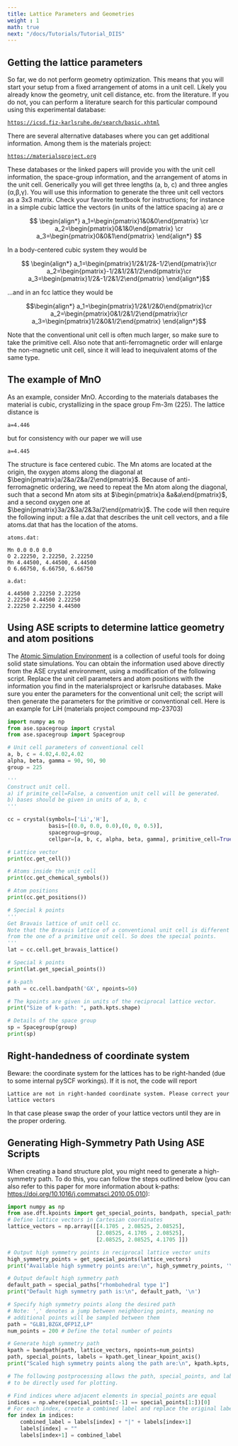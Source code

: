 ```yaml
---
title: Lattice Parameters and Geometries
weight : 1
math: true
next: "/docs/Tutorials/Tutorial_DIIS"
---
```


## Getting the lattice parameters

So far, we do not perform geometry optimization. This means that you
will start your setup from a fixed arrangement of atoms in a unit cell.
Likely you already know the geometry, unit cell distance, etc. from the
literature. If you do not, you can perform a literature search for this
particular compound using this experimental database:

[`https://icsd.fiz-karlsruhe.de/search/basic.xhtml`](https://icsd.fiz-karlsruhe.de/search/basic.xhtml)

There are several alternative databases where you can get additional
information. Among them is the materials project:

[`https://materialsproject.org`](https://materialsproject.org)

These databases or the linked papers will provide you with the unit cell
information, the space-group information, and the arrangement of atoms
in the unit cell. Generically you will get three lengths (a, b, c) and
three angles (α,β,γ). You will use this information to generate the
three unit cell vectors as a 3x3 matrix. Check your favorite textbook
for instructions; for instance in a simple cubic lattice the vectors (in
units of the lattice spacing a) are $\alpha$


$$ \begin{align*}
 a_1=\begin{pmatrix}1&0&0\end{pmatrix} \cr
 a_2=\begin{pmatrix}0&1&0\end{pmatrix} \cr
 a_3=\begin{pmatrix}0&0&1\end{pmatrix}
\end{align*}
$$


In a body-centered cubic system they would be

$$ \begin{align*}
a_1=\begin{pmatrix}1/2&1/2&-1/2\end{pmatrix}\cr
a_2=\begin{pmatrix}-1/2&1/2&1/2\end{pmatrix}\cr
a_3=\begin{pmatrix}1/2&-1/2&1/2\end{pmatrix}
\end{align*}$$

...and in an fcc lattice they would be

$$\begin{align*}
a_1=\begin{pmatrix}1/2&1/2&0\end{pmatrix}\cr
a_2=\begin{pmatrix}0&1/2&1/2\end{pmatrix}\cr
a_3=\begin{pmatrix}1/2&0&1/2\end{pmatrix}
\end{align*}$$

Note that the conventional unit cell is often much larger, so make sure
to take the primitive cell. Also note that anti-ferromagnetic order will
enlarge the non-magnetic unit cell, since it will lead to inequivalent
atoms of the same type.

## The example of MnO

As an example, consider MnO. According to the materials databases the
material is cubic, crystallizing in the space group Fm-3m   (225). The
lattice distance is

`a=4.446`

but for consistency with our paper we will use

`a=4.445`

The structure is face centered cubic. The Mn atoms are located at the
origin, the oxygen atoms along the diagonal at
$\begin{pmatrix}a/2&a/2&a/2\end{pmatrix}$. Because of anti-ferromagnetic
ordering, we need to repeat the Mn atom along the diagonal, such that a
second Mn atom sits at $\begin{pmatrix}a &a&a\end{pmatrix}$, and a
second oxygen one at $\begin{pmatrix}3a/2&3a/2&3a/2\end{pmatrix}$. The
code will then require the following input: a file a.dat that describes
the unit cell vectors, and a file atoms.dat that has the location of the
atoms.

`atoms.dat:`

```
Mn 0.0 0.0 0.0
O 2.22250, 2.22250, 2.22250
Mn 4.44500, 4.44500, 4.44500
O 6.66750, 6.66750, 6.66750
```

`a.dat:`

```
4.44500 2.22250 2.22250
2.22250 4.44500 2.22250
2.22250 2.22250 4.44500
```

## Using ASE scripts to determine lattice geometry and atom positions

The [Atomic Simulation Environment](https://wiki.fysik.dtu.dk/ase/) is a
collection of useful tools for doing solid state simulations. You can
obtain the information used above directly from the ASE crystal
environment, using a modification of the following script. Replace the
unit cell parameters and atom positions with the information you find in
the materialsproject or karlsruhe databases. Make sure you enter the parameters for the conventional unit cell;
the script will then generate the parameters for the primitive or conventional cell.
Here is an example for LiH (materials project compound mp-23703)

```python
import numpy as np
from ase.spacegroup import crystal
from ase.spacegroup import Spacegroup

# Unit cell parameters of conventional cell
a, b, c = 4.02,4.02,4.02
alpha, beta, gamma = 90, 90, 90
group = 225

'''
Construct unit cell. 
a) if primite_cell=False, a convention unit cell will be generated.
b) bases should be given in units of a, b, c 
'''

cc = crystal(symbols=['Li','H'],
             basis=[(0.0, 0.0, 0.0),(0, 0, 0.5)],
             spacegroup=group,
             cellpar=[a, b, c, alpha, beta, gamma], primitive_cell=True)

# Lattice vector
print(cc.get_cell())

# Atoms inside the unit cell
print(cc.get_chemical_symbols())

# Atom positions  
print(cc.get_positions())

# Special k points
'''
Get Bravais lattice of unit cell cc. 
Note that the Bravais lattice of a conventional unit cell is different 
from the one of a primitive unit cell. So does the special points. 
'''
lat = cc.cell.get_bravais_lattice()

# Special k points
print(lat.get_special_points())

# k-path
path = cc.cell.bandpath('GX', npoints=50)

# The kpoints are given in units of the reciprocal lattice vector.
print("Size of k-path: ", path.kpts.shape)

# Details of the space group
sp = Spacegroup(group)
print(sp)
```

## Right-handedness of coordinate system

Beware: the coordinate system for the lattices has to be right-handed
(due to some internal pySCF workings). If it is not, the code will
report

```
Lattice are not in right-handed coordinate system. Please correct your lattice vectors
```

In that case please swap the order of your lattice vectors until they
are in the proper ordering.

## Generating High-Symmetry Path Using ASE Scripts

When creating a band structure plot, you might need to generate a
high-symmetry path. To do this, you can follow the steps outlined below
(you can also refer to this paper for more information about k-paths:
<https://doi.org/10.1016/j.commatsci.2010.05.010>):

```python
import numpy as np
from ase.dft.kpoints import get_special_points, bandpath, special_paths
# Define lattice vectors in Cartesian coordinates 
lattice_vectors = np.array([[4.1705 , 2.08525, 2.08525], 
                            [2.08525, 4.1705 , 2.08525], 
                            [2.08525, 2.08525, 4.1705 ]])

# Output high symmetry points in reciprocal lattice vector units
high_symmetry_points = get_special_points(lattice_vectors)
print("Available high symmetry points are:\n", high_symmetry_points, '\n')

# Output default high symmetry path
default_path = special_paths["rhombohedral type 1"]
print("Default high symmetry path is:\n", default_path, '\n')

# Specify high symmetry points along the desired path
# Note: ',' denotes a jump between neighboring points, meaning no 
# additional points will be sampled between them
path = "GLB1,BZGX,QFP1Z,LP" 
num_points = 200 # Define the total number of points 

# Generate high symmetry path
kpath = bandpath(path, lattice_vectors, npoints=num_points) 
path, special_points, labels = kpath.get_linear_kpoint_axis() 
print("Scaled high symmetry points along the path are:\n", kpath.kpts, '\n')

# The following postprocessing allows the path, special_points, and labels 
# to be directly used for plotting.

# Find indices where adjacent elements in special_points are equal
indices = np.where(special_points[:-1] == special_points[1:])[0]
# For each index, create a combined label and replace the original label with it
for index in indices:
    combined_label = labels[index] + "|" + labels[index+1]
    labels[index] = ""
    labels[index+1] = combined_label
```
